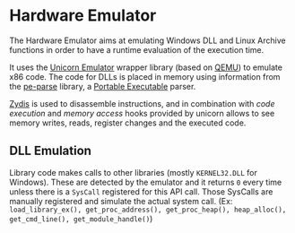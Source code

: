 # Hardware Emulator

The Hardware Emulator aims at emulating Windows DLL and Linux Archive functions in order to have a runtime evaluation of the execution time.

It uses the [Unicorn Emulator][1] wrapper library (based on [QEMU][2]) to emulate x86 code. 
The code for DLLs is placed in memory using information from the [pe-parse][3] library, 
a [Portable Executable][4] parser.

[Zydis][5] is used to disassemble instructions, and in combination with 
*code execution* and *memory access* hooks provided by unicorn allows to see memory writes, 
reads, register changes and the executed code.

## DLL Emulation

Library code makes calls to other libraries (mostly `KERNEL32.DLL` for Windows). 
These are detected by the emulator and it returns `0` every time unless there is a `SysCall`
registered for this API call. Those SysCalls are manually registered and simulate the
actual system call. (Ex: `load_library_ex(), get_proc_address(), get_proc_heap(), heap_alloc(), get_cmd_line(), get_module_handle()`)


[1]: https://www.unicorn-engine.org/
[2]: https://www.qemu.org/
[3]: https://github.com/trailofbits/pe-parse
[4]: https://docs.microsoft.com/fr-fr/windows/desktop/Debug/pe-format
[5]: https://github.com/zyantific/zydis